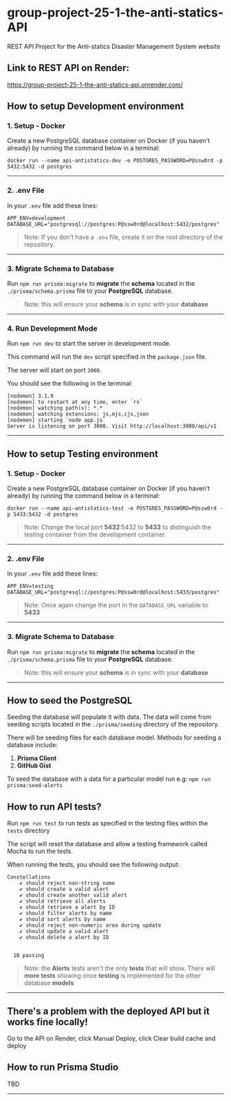 # group-project-25-1-the-anti-statics-API

REST API Project for the Anti-statics Disaster Management
System website

## Link to REST API on Render:
https://group-project-25-1-the-anti-statics-api.onrender.com/

## How to setup Development environment

### 1. Setup - Docker

Create a new PostgreSQL database container on Docker (if you haven't already) by running the command below in a terminal:
```
docker run --name api-antistatics-dev -e POSTGRES_PASSWORD=P@ssw0rd -p 5432:5432 -d postgres
```
---

### 2. .env File
In your `.env` file add these lines:

```
APP_ENV=development
DATABASE_URL="postgresql://postgres:P@ssw0rd@localhost:5432/postgres"
```
> Note: If you don't have a `.env` file, create it on the root directory of the repository.

---

### 3. Migrate Schema to Database
Run `npm run prisma:migrate` to **migrate** the **schema** located in the `./prisma/schema.prisma` file to your **PostgreSQL** database.

> Note: this will ensure your **schema** is in sync with your **database**

---

### 4. Run Development Mode

Run `npm run dev` to start the server in development mode.

This command will run the `dev` script specified in the `package.json` file.

The server will start on port `3000`.

You should see the following in the terminal: 
```
[nodemon] 3.1.9
[nodemon] to restart at any time, enter `rs`
[nodemon] watching path(s): *.*
[nodemon] watching extensions: js,mjs,cjs,json
[nodemon] starting `node app.js`
Server is listening on port 3000. Visit http://localhost:3000/api/v1
```

---

## How to setup Testing environment

### 1. Setup - Docker

Create a new PostgreSQL database container on Docker (if you haven't already) by running the command below in a terminal:
```
docker run --name api-antistatics-test -e POSTGRES_PASSWORD=P@ssw0rd -p 5433:5432 -d postgres
```
> Note: Change the local port **5432**:5432 to **5433** to distinguish the testing container from the development container.
---

### 2. .env File
In your `.env` file add these lines:

```
APP_ENV=testing
DATABASE_URL="postgresql://postgres:P@ssw0rd@localhost:5433/postgres"
```
> Note: Once again change the port in the `DATABASE_URL` variable to **5433**

---

### 3. Migrate Schema to Database
Run `npm run prisma:migrate` to **migrate** the **schema** located in the `./prisma/schema.prisma` file to your **PostgreSQL** database.

> Note: this will ensure your **schema** is in sync with your **database**

---

## How to seed the PostgreSQL

Seeding the database will populate it with data. The data will come from seeding scripts located in the `./prisma/seeding` directory of the repository.

There will be seeding files for each database model. Methods for seeding a database include:

1. **Prisma Client**
2. **GitHub Gist**

To seed the database with a data for a particular model run e.g: `npm run prisma:seed-alerts`

## How to run API tests?
Run `npm run test` to run tests as specified in the testing files within the `tests` directory

The script will reset the database and allow a testing framework called Mocha to run the tests.

When running the tests, you should see the following output:

```
Constellations
    ✔ should reject non-string name
    ✔ should create a valid alert
    ✔ should create another valid alert
    ✔ should retrieve all alerts
    ✔ should retrieve a alert by ID
    ✔ should filter alerts by name
    ✔ should sort alerts by name
    ✔ should reject non-numeric area during update
    ✔ should update a valid alert
    ✔ should delete a alert by ID


  10 passing
```
> Note: the **Alerts** tests aren't the only **tests** that will show. There will **more tests** showing once **testing** is implemented for the other database **models**

---

## There's a problem with the deployed API but it works fine locally!
Go to the API on Render, click Manual Deploy, click Clear build cache and deploy

## How to run Prisma Studio
TBD

---
